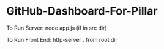 # GitHub-Dashboard-For-Pillar


To Run Server: node app.js (if in src dir)

To Run Front End: http-server . from root dir
